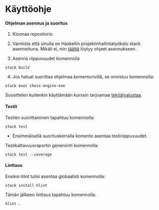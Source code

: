 # Käyttöohje

#### Ohjelman asennus ja suoritus

1. Kloonaa repositorio.

2. Varmista että sinulla on Haskellin projektinhallintatyökalu stack asennettuna. Mikäli ei, niin [täältä](https://docs.haskellstack.org/en/stable/) löytyy ohjeet asennukseen.

3. Asenna riippuvuudet komennolla

```
stack build
```

4. Jos haluat suorittaa ohjelmaa komentorivillä, se onnistuu komennolla:

```
stack exec chess-engine-exe
```

Suosittelen kuitenkin käyttämään kurssin tarjoamaa [teköälyalustaa](https://github.com/game-ai-platform-team/tira-ai-local).

#### Testit

Testien suorittaminen tapahtuu komennolla:

```
stack test
```

- Ensimmäisellä suorituskerralla komento asentaa testiriippuvuudet.

Testikattavuusraportin generointi komennolla:

```
stack test --coverage
```

#### Linttaus

Ensiksi hlint tulisi asentaa globaalisti komennolla:

```
stack install hlint
```

Tämän jälkeen linttaus tapahtuu komennolla:

```
hlint .
```
